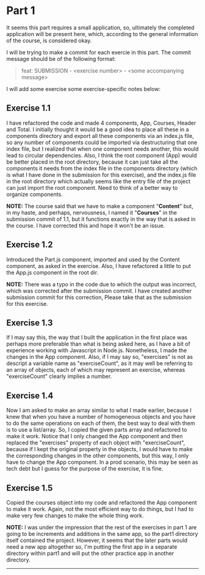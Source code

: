 # Part 1
It seems this part requires a small application, so, ultimately the completed application will be present here, which, according to the general information of the course, is considered okay.

I will be trying to make a commit for each exercie in this part. The commit message should be of the following format: 

> feat: SUBMISSION \- <exercise number\> \- <some accompanying message\>

I will add some exercise some exercise-specific notes below:

## Exercise 1.1
I have refactored the code and made 4 components, App, Courses, Header and Total. I initially thought it would be a good idea to place all these in a components directory and export all these components via an index.js file, so any number of components could be imported via destructuring that one index file, but I realized that when one component needs another, this would lead to circular dependencies. Also, I think the root component (App) would be better placed in the root directory, because it can just take all the components it needs from the index file in the components directory (which is what I have done in the submission for this exercise), and the index.js file in the root directory which actually seems like the entry file of the project can just import the root component. Need to think of a better way to organize components.

**NOTE:** The course said that we have to make a component "**Content**" but, in my haste, and perhaps, nervousness, I named it "**Courses**" in the submission commit of 1.1, but it functions exactly in the way that is asked in the course. I have corrected this and hope it won't be an issue.


## Exercise 1.2
Introduced the Part.js component, imported and used by the Content component, as asked in the exercise. Also, I have refactored a little to put the App.js component in the root dir.

**NOTE:** There was a typo in the code due to which the output was incorrect, which was corrected after the submission commit. I have created another submission commit for this correction, Please take that as the submission for this exercise.

## Exercise 1.3
If I may say this, the way that I built the application in the first place was perhaps more preferable than what is being asked here, as I have a bit of experience working with Javascript in Node.js. Nonetheless, I made the changes in the App component. Also, if I may say so, "exercises" is not as descript a variable name as "exerciseCount", as it may well be referring to an array of objects, each of which may represent an exercise, whereas "exerciseCount" clearly implies a number.

## Exercise 1.4
Now I am asked to make an array similar to what I made earlier, because I knew that when you have a number of homogeneous objects and you have to do the same operations on each of them, the best way to deal with them is to use a list/array. So, I copied the given parts array and refactored to make it work. Notice that I only changed the App component and then replaced the "exercises" property of each object with "exerciseCount", because if I kept the original property in the objects, I would have to make the corresponding changes in the other components, but this way, I only have to change the App component. In a prod scenario, this may be seen as tech debt but I guess for the purpose of the exercise, it is fine.

## Exercise 1.5
Copied the courses object into my code and refactored the App component to make it work. Again, not the most efficient way to do things, but I had to make very few changes to make the whole thing work.

**NOTE:** I was under the impression that the rest of the exercises in part 1 are going to be increments and additions in the same app, so the part1 directory itself contained the project. However, it seems that the later parts would need a new app altogether so, I'm putting the first app in a separate directory within part1 and will put the other practice app in another directory.


---